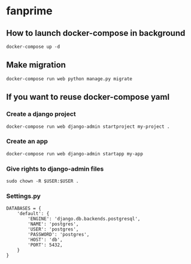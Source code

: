 # fanprime



## How to launch docker-compose in background

```
docker-compose up -d
```
## Make migration
```
docker-compose run web python manage.py migrate
```
## If you want to reuse docker-compose yaml

### Create a django project
```
docker-compose run web django-admin startproject my-project .
```

### Create an app
```
docker-compose run web django-admin startapp my-app
```

### Give rights to django-admin files
```
sudo chown -R $USER:$USER .
```

### Settings.py
```
DATABASES = {
    'default': {
        'ENGINE': 'django.db.backends.postgresql',
        'NAME': 'postgres',
        'USER': 'postgres',
        'PASSWORD': 'postgres',
        'HOST': 'db',
        'PORT': 5432,
    }
}
```
